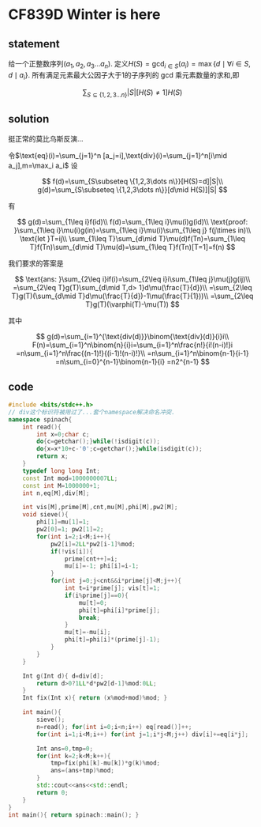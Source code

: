 # CF839D Winter is here

## statement

给一个正整数序列$(a_1,a_2,a_3\dots a_n)$.
定义$H(S)=\gcd_{i\in S}(a_i)=\max\{d\mid \forall i\in S,d\mid a_i\}$.
所有满足元素最大公因子大于$1$的子序列的 gcd 乘元素数量的求和,即

$$
\sum_{S\subseteq\{1,2,3\dots n\}}|S|[H(S)\neq 1]H(S)
$$

## solution

挺正常的莫比乌斯反演...

令$\text{eq}(i)=\sum_{j=1}^n [a_j=i],\text{div}(i)=\sum_{j=1}^n[i\mid a_j],m=\max_i a_i$
设

$$
f(d)=\sum_{S\subseteq \{1,2,3\dots n\}}[H(S)=d]|S|\\
g(d)=\sum_{S\subseteq \{1,2,3\dots n\}}[d\mid H(S)]|S|
$$

有

$$
g(d)=\sum_{1\leq i}f(id)\\
f(d)=\sum_{1\leq i}\mu(i)g(id)\\
\text{proof: }\sum_{1\leq i}\mu(i)g(in)=\sum_{1\leq i}\mu(i)\sum_{1\leq j} f(j\times in)\\
\text{let }T=ij\\
\sum_{1\leq T}\sum_{d\mid T}\mu(d)f(Tn)=\sum_{1\leq T}f(Tn)\sum_{d\mid T}\mu(d)=\sum_{1\leq T}f(Tn)[T=1]=f(n)
$$

我们要求的答案是

$$
\text{ans: }\sum_{2\leq i}if(i)=\sum_{2\leq i}i\sum_{1\leq j}\mu(j)g(ij)\\
=\sum_{2\leq T}g(T)\sum_{d\mid T,d> 1}d\mu(\frac{T}{d})\\
=\sum_{2\leq T}g(T)(\sum_{d\mid T}d\mu(\frac{T}{d})-1\mu(\frac{T}{1}))\\
=\sum_{2\leq T}g(T)(\varphi(T)-\mu(T))
$$

其中

$$
g(d)=\sum_{i=1}^{\text{div(d)}}\binom{\text{div}(d)}{i}i\\
F(n)=\sum_{i=1}^n\binom{n}{i}i=\sum_{i=1}^n\frac{n!}{i!(n-i)!}i
=n\sum_{i=1}^n\frac{(n-1)!}{(i-1)!(n-i)!}\\
=n\sum_{i=1}^n\binom{n-1}{i-1}
=n\sum_{i=0}^{n-1}\binom{n-1}{i}
=n2^{n-1}
$$

## code

```cpp
#include <bits/stdc++.h>
// div这个标识符被用过了...套个namespace解决命名冲突.
namespace spinach{
	int read(){
		int x=0;char c;
		do{c=getchar();}while(!isdigit(c));
		do{x=x*10+c-'0';c=getchar();}while(isdigit(c));
		return x;
	}
	typedef long long Int;
	const Int mod=1000000007LL;
	const int M=1000000+1;
	int n,eq[M],div[M];

	int vis[M],prime[M],cnt,mu[M],phi[M],pw2[M];
	void sieve(){
		phi[1]=mu[1]=1;
		pw2[0]=1; pw2[1]=2;
		for(int i=2;i<M;i++){
			pw2[i]=2LL*pw2[i-1]%mod;
			if(!vis[i]){
				prime[cnt++]=i;
				mu[i]=-1; phi[i]=i-1;
			}
			for(int j=0;j<cnt&&i*prime[j]<M;j++){
				int t=i*prime[j]; vis[t]=1;
				if(i%prime[j]==0){
					mu[t]=0;
					phi[t]=phi[i]*prime[j];
					break;
				}
				mu[t]=-mu[i];
				phi[t]=phi[i]*(prime[j]-1);
			}
		}
	}

	Int g(Int d){ d=div[d];
		return d>0?1LL*d*pw2[d-1]%mod:0LL;
	}
	Int fix(Int x){ return (x%mod+mod)%mod; }

	int main(){
		sieve();
		n=read(); for(int i=0;i<n;i++) eq[read()]++;
		for(int i=1;i<M;i++) for(int j=1;i*j<M;j++) div[i]+=eq[i*j];

		Int ans=0,tmp=0;
		for(int k=2;k<M;k++){
			tmp=fix(phi[k]-mu[k])*g(k)%mod;
			ans=(ans+tmp)%mod;
		}
		std::cout<<ans<<std::endl;
		return 0;
	}
}
int main(){ return spinach::main(); }
```
